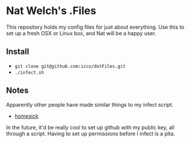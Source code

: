 # Nat Welch's .Files

This repository holds my config files for just about everything. Use this to set up a fresh OSX or Linux box, and Nat will be a happy user.

## Install

 * `git clone git@github.com:icco/dotFiles.git`
 * `./infect.sh`

## Notes

Apparently other people have made similar things to my infect script.

 * [homesick](https://github.com/technicalpickles/homesick)

In the future, it'd be really cool to set up github with my public key, all through a script. Having to set up permissions before I infect is a pita.

